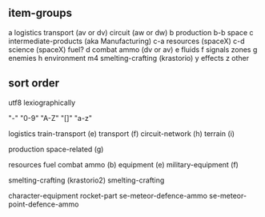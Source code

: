 ## item-groups


a   logistics
    transport (av or dv)
    circuit (aw or dw)
b   production
b-b space
c   intermediate-products (aka Manufacturing)
c-a resources (spaceX)
c-d science (spaceX)
    fuel?
d   combat
    ammo (dv or av)
e       fluids
f       signals
        zones
g           enemies
h       environment
m4  smelting-crafting (krastorio)
y           effects
z       other


## sort order
utf8 lexiographically

"-" "0-9" "A-Z" "[]" "a-z"


logistics
    train-transport (e)
    transport (f)
    circuit-network (h)
    terrain (i)

production
    space-related (g)

resources
    fuel
combat
    ammo (b)
    equipment (e)
    military-equipment (f)

smelting-crafting (krastorio2)
    smelting-crafting


character-equipment
rocket-part
se-meteor-defence-ammo
se-meteor-point-defence-ammo

